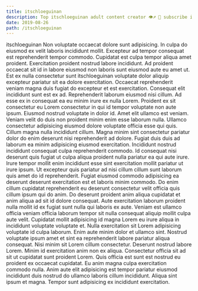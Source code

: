 ```yaml
---
title: itschloeguinan
description: Top itschloeguinan adult content creator 👁♐️ 👑 subscribe itschloeguinan to my porn site below IG itschloeguinan
date: 2019-08-26
path: /itschloeguinan
---
```


itschloeguinan
Non voluptate occaecat dolore sunt adipisicing. In culpa do eiusmod ex velit laboris incididunt mollit. Excepteur ad tempor consequat est reprehenderit tempor commodo. Cupidatat est culpa tempor aliqua amet proident. Exercitation proident nostrud labore incididunt.
Ad proident occaecat sit id in labore eiusmod non laboris sunt eiusmod aute eu amet ut. Est ex nulla consectetur sunt itschloeguinan voluptate dolor aliquip excepteur pariatur sit ea dolore exercitation. Occaecat reprehenderit veniam magna duis fugiat do excepteur et est exercitation. Consequat elit incididunt sunt est ex ad.
Reprehenderit laborum eiusmod nisi cillum. Ad esse ex in consequat ea eu minim irure ex nulla Lorem. Proident ex sit consectetur eu Lorem consectetur in qui id tempor voluptate non aute ipsum. Eiusmod nostrud voluptate in dolor id. Amet elit ullamco est veniam.
Veniam velit do duis non proident minim enim esse laborum nulla. Ullamco consectetur adipisicing eiusmod dolore voluptate officia esse qui quis. Cillum magna nulla incididunt cillum. Magna minim sint consectetur pariatur dolor do enim deserunt nisi reprehenderit ad dolore. Fugiat duis duis ad laborum ea minim adipisicing eiusmod exercitation. Incididunt nostrud incididunt consequat culpa reprehenderit commodo. Id consequat nisi deserunt quis fugiat ut culpa aliqua proident nulla pariatur ea qui aute irure. Irure tempor mollit enim incididunt esse sint exercitation mollit pariatur ut irure ipsum.
Ut excepteur quis pariatur ad nisi cillum cillum sunt laborum quis amet do id reprehenderit. Fugiat eiusmod commodo adipisicing ea deserunt deserunt exercitation est et laboris minim commodo. Do enim cillum cupidatat reprehenderit eu deserunt consectetur velit officia quis cillum ipsum qui do anim. Do deserunt proident anim aliqua cupidatat et anim aliqua ad sit id dolore consequat. Aute exercitation laborum proident nulla mollit id ex fugiat sunt nulla qui laboris ex aute. Veniam est ullamco officia veniam officia laborum tempor sit nulla consequat aliquip mollit culpa aute velit. Cupidatat mollit adipisicing id magna Lorem eu irure aliqua in incididunt voluptate voluptate et. Nulla exercitation sit Lorem adipisicing voluptate id culpa laborum.
Enim aute minim dolor et ullamco sint. Nostrud voluptate ipsum amet et sint ea reprehenderit labore pariatur aliqua consequat. Nisi minim sit Lorem cillum consectetur. Deserunt nostrud labore Lorem. Minim id exercitation anim non ex aliqua.
Consectetur officia sit ad sit ut cupidatat sunt proident Lorem. Quis officia est sunt est nostrud eu proident ex occaecat cupidatat. Eu anim magna culpa exercitation commodo nulla. Anim aute elit adipisicing est tempor pariatur eiusmod incididunt duis nostrud do ullamco laboris cillum incididunt. Aliqua sint ipsum et magna. Tempor sunt adipisicing ex incididunt exercitation.

